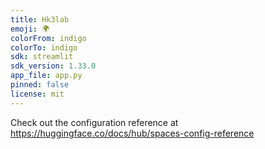 ```yaml
---
title: Hk3lab
emoji: 🌍
colorFrom: indigo
colorTo: indigo
sdk: streamlit
sdk_version: 1.33.0
app_file: app.py
pinned: false
license: mit
---
```


Check out the configuration reference at https://huggingface.co/docs/hub/spaces-config-reference
